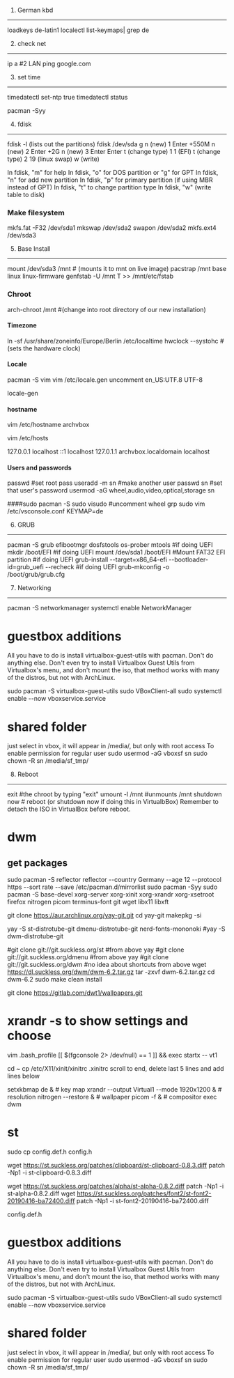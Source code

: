 1. German kbd
-------------

loadkeys de-latin1
localectl list-keymaps| grep de


2. check net
-------------

ip a   #2 LAN
ping google.com

3. set time
-------------

timedatectl set-ntp true
timedatectl status

pacman -Syy


4. fdisk
-------------

fdisk -l   (lists out the partitions)
fdisk /dev/sda
g
n (new) 1  Enter +550M
n (new) 2  Enter +2G
n (new) 3  Enter Enter
t (change type) 1  1  (EFI)
t (change type) 2  19 (linux swap)
w (write)

In fdisk, "m" for help
In fdisk, "o" for DOS partition or "g" for GPT
In fdisk, "n" for add new partition
In fdisk, "p" for primary partition (if using MBR instead of GPT)
In fdisk, "t" to change partition type
In fdisk, "w" (write table to disk)


### Make filesystem
mkfs.fat -F32 /dev/sda1
mkswap /dev/sda2
swapon /dev/sda2
mkfs.ext4 /dev/sda3

5. Base Install
----------------

mount /dev/sda3 /mnt  # (mounts it to mnt on live image)
pacstrap /mnt base linux linux-firmware
genfstab -U /mnt T >> /mnt/etc/fstab

### Chroot
arch-chroot /mnt #(change into root directory of our new installation)

#### Timezone
ln -sf /usr/share/zoneinfo/Europe/Berlin /etc/localtime
hwclock --systohc #(sets the hardware clock)

#### Locale
pacman -S vim
vim /etc/locale.gen
   uncomment en_US:UTF.8 UTF-8

locale-gen

#### hostname
vim  /etc/hostname
    archvbox

vim /etc/hosts

127.0.0.1   localhost
::1         localhost
127.0.1.1   archvbox.localdomain  localhost

#### Users and passwords

passwd  #set root pass
useradd -m sn #make another user
passwd sn #set that user's password
usermod -aG wheel,audio,video,optical,storage sn

####sudo
pacman -S sudo
visudo #uncomment wheel grp
sudo vim /etc/vsconsole.conf
  KEYMAP=de

6. GRUB
----------------

pacman -S grub efibootmgr dosfstools os-prober mtools #if doing UEFI
mkdir /boot/EFI #if doing UEFI
mount /dev/sda1 /boot/EFI  #Mount​ FAT32 EFI partition #if doing UEFI
grub-install --target=x86_64-efi  --bootloader-id=grub_uefi --recheck #if doing UEFI
grub-mkconfig -o /boot/grub/grub.cfg

7. Networking
----------------

pacman -S networkmanager
systemctl enable NetworkManager

# guestbox additions
All you have to do is install virtualbox-guest-utils with pacman. Don't do anything else. Don't even try to install Virtualbox Guest Utils from Virtualbox's menu, and don't mount the iso, that method works with many of the distros, but not with ArchLinux.

sudo pacman -S virtualbox-guest-utils
sudo VBoxClient-all
sudo systemctl  enable --now vboxservice.service

# shared folder
just select in vbox, it will appear in /media/, but only with root access
To enable permission for regular user
sudo usermod -aG vboxsf sn
sudo chown -R sn /media/sf_tmp/

8. Reboot
----------------

exit #the chroot by typing "exit"
umount -l /mnt #unmounts /mnt
shutdown now # reboot (or shutdown now if doing this in VirtualbBox)
Remember to detach the ISO in VirtualBox before reboot.


# dwm

## get packages
sudo pacman -S reflector
reflector --country Germany --age 12 --protocol https --sort rate --save /etc/pacman.d/mirrorlist
sudo pacman -Syy
sudo pacman -S base-devel xorg-server xorg-xinit xorg-xrandr xorg-xsetroot firefox nitrogen picom terminus-font git wget libx11  libxft

git clone https://aur.archlinux.org/yay-git.git
cd yay-git
makepkg -si

yay -S  st-distrotube-git dmenu-distrotube-git nerd-fonts-mononoki
#yay -S dwm-distrotube-git

#git clone git://git.suckless.org/st   #from above yay
#git clone git://git.suckless.org/dmenu #from above yay
#git clone git://git.suckless.org/dwm #no idea about shortcuts from above
wget https://dl.suckless.org/dwm/dwm-6.2.tar.gz
tar -zxvf dwm-6.2.tar.gz
cd dwm-6.2
sudo make clean install

git clone https://gitlab.com/dwt1/wallpapers.git
# xrandr -s to show settings and choose

vim .bash_profile
[[ $(fgconsole 2> /dev/null) == 1 ]] && exec startx -- vt1

cd ~
cp /etc/X11/xinit/xinitrc .xinitrc
scroll to end, delete last 5 lines and add lines below

setxkbmap de &                               # key map
xrandr --output Virtual1 --mode 1920x1200 &  # resolution
nitrogen --restore &                         # wallpaper
picom -f &                                   # compositor
exec dwm


# st

sudo cp config.def.h config.h

wget https://st.suckless.org/patches/clipboard/st-clipboard-0.8.3.diff
patch -Np1 -i st-clipboard-0.8.3.diff

wget https://st.suckless.org/patches/alpha/st-alpha-0.8.2.diff
patch -Np1 -i st-alpha-0.8.2.diff
wget https://st.suckless.org/patches/font2/st-font2-20190416-ba72400.diff
patch -Np1 -i st-font2-20190416-ba72400.diff


 config.def.h 
 
# guestbox additions
All you have to do is install virtualbox-guest-utils with pacman. Don't do anything else. Don't even try to install Virtualbox Guest Utils from Virtualbox's menu, and don't mount the iso, that method works with many of the distros, but not with ArchLinux.

sudo pacman -S virtualbox-guest-utils
sudo VBoxClient-all
sudo systemctl  enable --now vboxservice.service

# shared folder
just select in vbox, it will appear in /media/, but only with root access
To enable permission for regular user
sudo usermod -aG vboxsf sn
sudo chown -R sn /media/sf_tmp/
  
